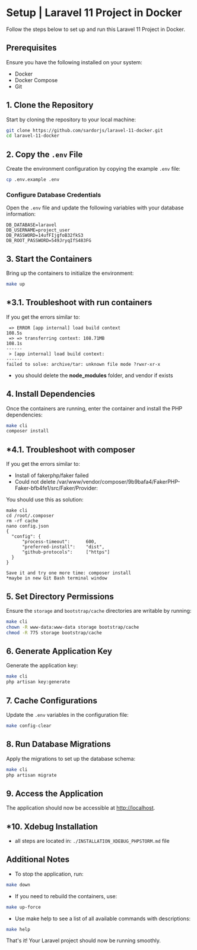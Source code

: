 # Setup | Laravel 11 Project in Docker

Follow the steps below to set up and run this Laravel 11 Project in Docker.

## Prerequisites

Ensure you have the following installed on your system:
- Docker
- Docker Compose
- Git

## 1. Clone the Repository

Start by cloning the repository to your local machine:

```bash
git clone https://github.com/sardorjs/laravel-11-docker.git
cd laravel-11-docker
```

## 2. Copy the `.env` File

Create the environment configuration by copying the example `.env` file:

```bash
cp .env.example .env
```

### Configure Database Credentials

Open the `.env` file and update the following variables with your database information:

```env
DB_DATABASE=laravel
DB_USERNAME=project_user
DB_PASSWORD=14ufFIjgfoB32fkS3
DB_ROOT_PASSWORD=549JryqIfS483FG
```

## 3. Start the Containers

Bring up the containers to initialize the environment:

```bash
make up
```

## *3.1. Troubleshoot with run containers

If you get the errors similar to:

```
 => ERROR [app internal] load build context                                                                                                                                                                                  108.5s
 => => transferring context: 108.71MB                                                                                                                                                                                        108.1s 
------
 > [app internal] load build context:
------
failed to solve: archive/tar: unknown file mode ?rwxr-xr-x
```
- you should delete the **node_modules** folder, and vendor if exists


## 4. Install Dependencies

Once the containers are running, enter the container and install the PHP dependencies:

```bash
make cli
composer install
```

## *4.1. Troubleshoot with composer

If you get the errors similar to:
- Install of fakerphp/faker failed
- Could not delete /var/www/vendor/composer/9b9bafa4/FakerPHP-Faker-bfb4fe1/src/Faker/Provider:

You should use this as solution:

```
make cli
cd /root/.composer
rm -rf cache
nano config.json
{
  "config": {
	  "process-timeout":      600,
	  "preferred-install":    "dist",
	  "github-protocols":     ["https"]
  }
}

Save it and try one more time: composer install
*maybe in new Git Bash terminal window
```

## 5. Set Directory Permissions

Ensure the `storage` and `bootstrap/cache` directories are writable by running:

```bash
make cli
chown -R www-data:www-data storage bootstrap/cache
chmod -R 775 storage bootstrap/cache
```

## 6. Generate Application Key

Generate the application key:

```bash
make cli
php artisan key:generate
```

## 7. Cache Configurations

Update the `.env` variables in the configuration file:

```bash
make config-clear
```

## 8. Run Database Migrations

Apply the migrations to set up the database schema:

```bash
make cli
php artisan migrate
```

## 9. Access the Application

The application should now be accessible at [http://localhost](http://localhost).

## *10. Xdebug Installation

- all steps are located in: `./INSTALLATION_XDEBUG_PHPSTORM.md` file


## Additional Notes

- To stop the application, run:

```bash
make down
```

- If you need to rebuild the containers, use:

```bash
make up-force
```

- Use make help to see a list of all available commands with descriptions:

```bash
make help
```

That's it! Your Laravel project should now be running smoothly.
